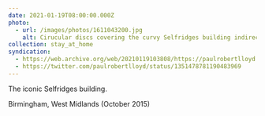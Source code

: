 ```yaml
---
date: 2021-01-19T08:00:00.000Z
photo:
  - url: /images/photos/1611043200.jpg
    alt: Cirucular discs covering the curvy Selfridges building indirectly illuminated at night.
collection: stay_at_home
syndication:
  - https://web.archive.org/web/20210119103808/https://paulrobertlloyd.com/photos/1611043200/
  - https://twitter.com/paulrobertlloyd/status/1351478781190483969
---
```

The iconic Selfridges building.

Birmingham, West Midlands (October 2015)
